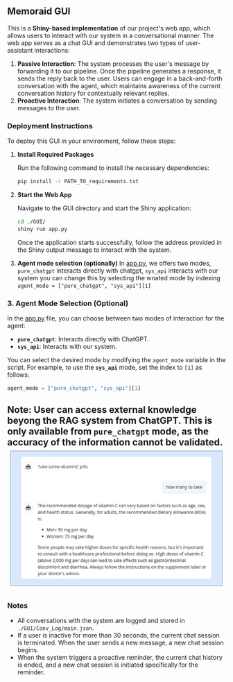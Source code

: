 ## Memoraid GUI

This is a **Shiny-based implementation** of our project's web app, which allows users to interact with our system in a conversational manner. The web app serves as a chat GUI and demonstrates two types of user-assistant interactions:

1. **Passive Interaction**:  The system processes the user's message by forwarding it to our pipeline. Once the pipeline generates a response, it sends the reply back to the user. Users can engage in a back-and-forth conversation with the agent, which maintains awareness of the current conversation history for contextually relevant replies.
2. **Proactive Interaction**: The system initiates a conversation by sending messages to the user.

### Deployment Instructions

To deploy this GUI in your environment, follow these steps:

1. **Install Required Packages**

   Run the following command to install the necessary dependencies:

   ```bash
   pip install -r PATH_TO_requirements.txt
   ```

2. **Start the Web App**

   Navigate to the GUI directory and start the Shiny application:

   ```bash
   cd ./GUI/
   shiny run app.py
   ```

   Once the application starts successfully, follow the address provided in the Shiny output message to interact with the system.

3. **Agent mode selection (optionally)**
   In [app.py](./app.py), we offers two modes, `pure_chatgpt` interacts directly with chatgpt, `sys_api` interacts with our system
   you can change this by selecting the wnated mode by indexing `agent_mode = ["pure_chatgpt", "sys_api"][1]`

### 3. **Agent Mode Selection (Optional)**

In the [app.py](./app.py) file, you can choose between two modes of interaction for the agent:

- **`pure_chatgpt`**: Interacts directly with ChatGPT.
- **`sys_api`**: Interacts with our system.

You can select the desired mode by modifying the `agent_mode` variable in the script. For example, to use the **`sys_api`** mode, set the index to `[1]` as follows:

```python
agent_mode = ["pure_chatgpt", "sys_api"][1]
```

**Note:** User can access external knowledge beyong the RAG system from ChatGPT. This is only available from `pure_chatgpt` mode, as the accuracy of the information cannot be validated.
![External Knowledge](../imgs/UI_ext_kw.png)
------


### Notes

- All conversations with the system are logged and stored in `./GUI/Conv_Log/main.json`.
- If a user is inactive for more than 30 seconds, the current chat session is terminated. When the user sends a new message, a new chat session begins.
- When the system triggers a proactive reminder, the current chat history is ended, and a new chat session is initiated specifically for the reminder.